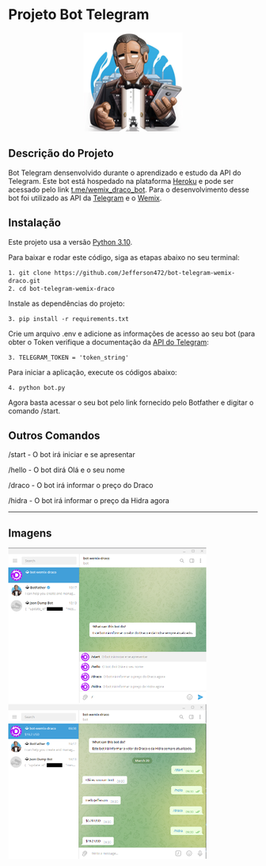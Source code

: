 # Projeto Bot Telegram
<center><img src="img\botfather.jpg" alt="Imagem do Botfather, que é uma referência do Padrinho de Poderoso Chefão" width="200px"/></center>

## Descrição do Projeto
Bot Telegram densenvolvido durante o aprendizado e estudo da API do Telegram.
Este bot está hospedado na plataforma [Heroku](https://www.heroku.com/) e pode ser acessado pelo link [t.me/wemix_draco_bot](https://t.me/wemix_draco_bot).
Para o desenvolvimento desse bot foi utilizado as API da [Telegram](https://core.telegram.org/bots/api) e o [Wemix](https://api.mir4global.com).

## Instalação
Este projeto usa a versão [Python 3.10](https://www.python.org/downloads/).

Para baixar e rodar este código, siga as etapas abaixo no seu terminal:

```
1. git clone https://github.com/Jefferson472/bot-telegram-wemix-draco.git
2. cd bot-telegram-wemix-draco
```

Instale as dependências do projeto:
```
3. pip install -r requirements.txt
```

Crie um arquivo .env e adicione as informações de acesso ao seu bot (para obter o Token verifique a documentação da [API do Telegram](https://core.telegram.org/bots/api#authorizing-your-bot):
```
3. TELEGRAM_TOKEN = 'token_string'
```

Para iniciar a aplicação, execute os códigos abaixo:
```
4. python bot.py
```

Agora basta acessar o seu bot pelo link fornecido pelo Botfather e digitar o comando /start.

## Outros Comandos

/start - O bot irá iniciar e se apresentar

/hello - O bot dirá Olá e o seu nome

/draco - O bot irá informar o preço do Draco

/hidra - O bot irá informar o preço da Hidra agora

---
## Imagens

<img src="img\tela_inicial.png" alt="Um print da tela inicial do bot direto do Telegram" width="400px"/>

<img src="img\comandos.png" alt="Um print da tela de comandos do bot direto do Telegram" width="400px"/>
